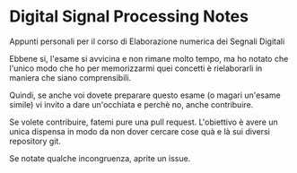 # Digital Signal Processing Notes

Appunti personali per il corso di Elaborazione numerica dei Segnali Digitali

Ebbene si, l'esame si avvicina e non rimane molto tempo, ma ho notato che l'unico modo che ho per memorizzarmi quei concetti è rielaborarli in maniera che siano comprensibili.

Quindi, se anche voi dovete preparare questo esame (o magari un'esame simile) vi invito a dare un'occhiata e perchè no, anche contribuire.

Se volete contribuire, fatemi pure una pull request. L'obiettivo è avere un unica dispensa in modo da non dover cercare cose quà e là sui diversi repository git.

Se notate qualche incongruenza, aprite un issue.
